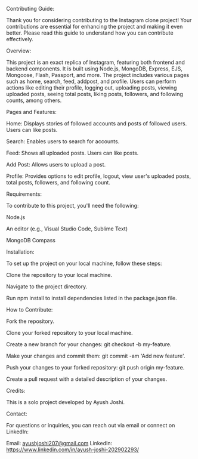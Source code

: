 Contributing Guide:

Thank you for considering contributing to the Instagram clone project! Your contributions are essential for enhancing the project and making it even better. Please read this guide to understand how you can contribute effectively.



Overview:

This project is an exact replica of Instagram, featuring both frontend and backend components. It is built using Node.js, MongoDB, Express, EJS, Mongoose, Flash, Passport, and more. The project includes various pages such as home, search, feed, addpost, and profile. Users can perform actions like editing their profile, logging out, uploading posts, viewing uploaded posts, seeing total posts, liking posts, followers, and following counts, among others.



Pages and Features:

Home: Displays stories of followed accounts and posts of followed users. Users can like posts.

Search: Enables users to search for accounts.

Feed: Shows all uploaded posts. Users can like posts.

Add Post: Allows users to upload a post.

Profile: Provides options to edit profile, logout, view user's uploaded posts, total posts, followers, and following count.



Requirements:

To contribute to this project, you'll need the following:

Node.js

An editor (e.g., Visual Studio Code, Sublime Text)

MongoDB Compass



Installation:

To set up the project on your local machine, follow these steps:

Clone the repository to your local machine.

Navigate to the project directory.

Run npm install to install dependencies listed in the package.json file.




How to Contribute:

Fork the repository.

Clone your forked repository to your local machine.

Create a new branch for your changes: git checkout -b my-feature.

Make your changes and commit them: git commit -am 'Add new feature'.

Push your changes to your forked repository: git push origin my-feature.

Create a pull request with a detailed description of your changes.



Credits:

This is a solo project developed by Ayush Joshi.



Contact:

For questions or inquiries, you can reach out via email or connect on LinkedIn:

Email: ayushjoshi207@gmail.com
LinkedIn: https://www.linkedin.com/in/ayush-joshi-202902293/
